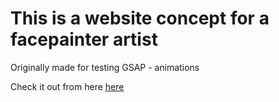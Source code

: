 # This is a website concept for a facepainter artist

Originally made for testing GSAP - animations

Check it out from here [here](https://jsgehlen.github.io/Artist-page/)
